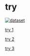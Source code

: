 # try
[![dataset](https://travis-ci.org/fhinkel/create-download-link.svg?branch=master)](https://travis-ci.org/fhinkel/create-download-link)

[try 1](https://github.com/Schecher1/Minecraft-Server-Creator/blob/master/README.md)

[try 2](https://github.com/Schecher1/Minecraft-Server-Creator/blob/master/README.md)

[try 3](https://github.com/Schecher1/Minecraft-Server-Creator/blob/master/README.md)


